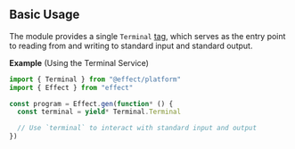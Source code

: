 ## Basic Usage

The module provides a single `Terminal` [tag](/docs/requirements-management/services/), which serves as the entry point to reading from and writing to standard input and standard output.

**Example** (Using the Terminal Service)

```ts twoslash
import { Terminal } from "@effect/platform"
import { Effect } from "effect"

const program = Effect.gen(function* () {
  const terminal = yield* Terminal.Terminal

  // Use `terminal` to interact with standard input and output
})
```
